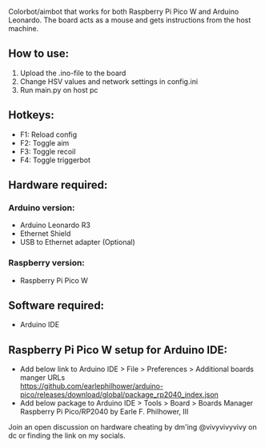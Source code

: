 Colorbot/aimbot that works for both Raspberry Pi Pico W and Arduino Leonardo.  The board acts as a mouse and gets instructions from the host machine. 

## How to use:
1. Upload the .ino-file to the board
2. Change HSV values and network settings in config.ini
3. Run main.py on host pc

## Hotkeys:
- F1: Reload config
- F2: Toggle aim
- F3: Toggle recoil
- F4: Toggle triggerbot

## Hardware required:  
### Arduino version:  
- Arduino Leonardo R3
- Ethernet Shield
- USB to Ethernet adapter (Optional)  

### Raspberry version:   
- Raspberry Pi Pico W
  
## Software required:
- Arduino IDE

## Raspberry Pi Pico W setup for Arduino IDE: 
- Add below link to Arduino IDE > File > Preferences > Additional boards manger URLs  
    https://github.com/earlephilhower/arduino-pico/releases/download/global/package_rp2040_index.json
- Add below package to Arduino IDE > Tools > Board > Boards Manager  
    Raspberry Pi Pico/RP2040 by Earle F. Philhower, III



Join an open discussion on hardware cheating by dm'ing @vivyvivyvivy on dc or finding the link on my socials.
